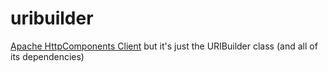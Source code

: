 # uribuilder

[Apache HttpComponents Client](https://github.com/apache/httpcomponents-client) but it's just the URIBuilder class (and
all of its dependencies)
